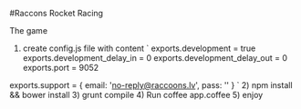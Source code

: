 #Raccons Rocket Racing

The game

1) create config.js file with content
`
 exports.development = true
 exports.development_delay_in = 0
 exports.development_delay_out = 0
 exports.port = 9052

 exports.support = {
     email: 'no-reply@raccoons.lv',
     pass: ''
 }
 `
2) npm install && bower install
3) grunt compile
4) Run coffee app.coffee
5) enjoy
